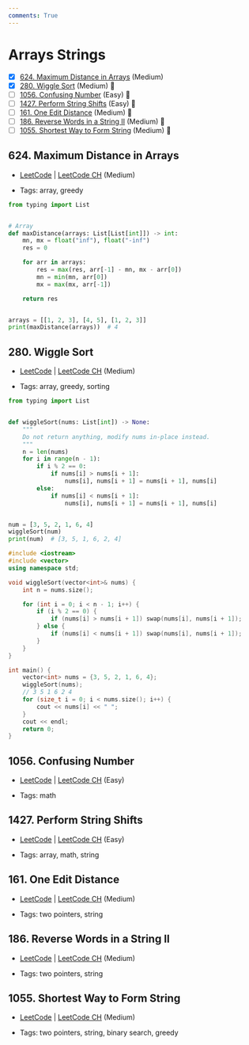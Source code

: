```yaml
---
comments: True
---
```


# Arrays Strings

- [x] [624. Maximum Distance in Arrays](https://leetcode.cn/problems/maximum-distance-in-arrays/) (Medium)
- [x] [280. Wiggle Sort](https://leetcode.cn/problems/wiggle-sort/) (Medium) 👑
- [ ] [1056. Confusing Number](https://leetcode.cn/problems/confusing-number/) (Easy) 👑
- [ ] [1427. Perform String Shifts](https://leetcode.cn/problems/perform-string-shifts/) (Easy) 👑
- [ ] [161. One Edit Distance](https://leetcode.cn/problems/one-edit-distance/) (Medium) 👑
- [ ] [186. Reverse Words in a String II](https://leetcode.cn/problems/reverse-words-in-a-string-ii/) (Medium) 👑
- [ ] [1055. Shortest Way to Form String](https://leetcode.cn/problems/shortest-way-to-form-string/) (Medium) 👑

## 624. Maximum Distance in Arrays

-   [LeetCode](https://leetcode.com/problems/maximum-distance-in-arrays/) | [LeetCode CH](https://leetcode.cn/problems/maximum-distance-in-arrays/) (Medium)

-   Tags: array, greedy

```python title="624. Maximum Distance in Arrays - Python Solution"
from typing import List


# Array
def maxDistance(arrays: List[List[int]]) -> int:
    mn, mx = float("inf"), float("-inf")
    res = 0

    for arr in arrays:
        res = max(res, arr[-1] - mn, mx - arr[0])
        mn = min(mn, arr[0])
        mx = max(mx, arr[-1])

    return res


arrays = [[1, 2, 3], [4, 5], [1, 2, 3]]
print(maxDistance(arrays))  # 4

```

## 280. Wiggle Sort

-   [LeetCode](https://leetcode.com/problems/wiggle-sort/) | [LeetCode CH](https://leetcode.cn/problems/wiggle-sort/) (Medium)

-   Tags: array, greedy, sorting

```python title="280. Wiggle Sort - Python Solution"
from typing import List


def wiggleSort(nums: List[int]) -> None:
    """
    Do not return anything, modify nums in-place instead.
    """
    n = len(nums)
    for i in range(n - 1):
        if i % 2 == 0:
            if nums[i] > nums[i + 1]:
                nums[i], nums[i + 1] = nums[i + 1], nums[i]
        else:
            if nums[i] < nums[i + 1]:
                nums[i], nums[i + 1] = nums[i + 1], nums[i]


num = [3, 5, 2, 1, 6, 4]
wiggleSort(num)
print(num)  # [3, 5, 1, 6, 2, 4]

```

```cpp title="280. Wiggle Sort - C++ Solution"
#include <iostream>
#include <vector>
using namespace std;

void wiggleSort(vector<int>& nums) {
    int n = nums.size();

    for (int i = 0; i < n - 1; i++) {
        if (i % 2 == 0) {
            if (nums[i] > nums[i + 1]) swap(nums[i], nums[i + 1]);
        } else {
            if (nums[i] < nums[i + 1]) swap(nums[i], nums[i + 1]);
        }
    }
}

int main() {
    vector<int> nums = {3, 5, 2, 1, 6, 4};
    wiggleSort(nums);
    // 3 5 1 6 2 4
    for (size_t i = 0; i < nums.size(); i++) {
        cout << nums[i] << " ";
    }
    cout << endl;
    return 0;
}

```

## 1056. Confusing Number

-   [LeetCode](https://leetcode.com/problems/confusing-number/) | [LeetCode CH](https://leetcode.cn/problems/confusing-number/) (Easy)

-   Tags: math

## 1427. Perform String Shifts

-   [LeetCode](https://leetcode.com/problems/perform-string-shifts/) | [LeetCode CH](https://leetcode.cn/problems/perform-string-shifts/) (Easy)

-   Tags: array, math, string

## 161. One Edit Distance

-   [LeetCode](https://leetcode.com/problems/one-edit-distance/) | [LeetCode CH](https://leetcode.cn/problems/one-edit-distance/) (Medium)

-   Tags: two pointers, string

## 186. Reverse Words in a String II

-   [LeetCode](https://leetcode.com/problems/reverse-words-in-a-string-ii/) | [LeetCode CH](https://leetcode.cn/problems/reverse-words-in-a-string-ii/) (Medium)

-   Tags: two pointers, string

## 1055. Shortest Way to Form String

-   [LeetCode](https://leetcode.com/problems/shortest-way-to-form-string/) | [LeetCode CH](https://leetcode.cn/problems/shortest-way-to-form-string/) (Medium)

-   Tags: two pointers, string, binary search, greedy
